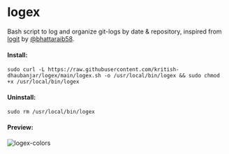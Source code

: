 # logex
Bash script to log and organize git-logs by date & repository, inspired from [logit](https://github.com/bhattaraib58/logit) by [@bhattaraib58](https://github.com/bhattaraib58).

#### Install:
```shell
sudo curl -L https://raw.githubusercontent.com/kritish-dhaubanjar/logex/main/logex.sh -o /usr/local/bin/logex && sudo chmod +x /usr/local/bin/logex
```

#### Uninstall:
```shell
sudo rm /usr/local/bin/logex
```

#### Preview:

![logex-colors](https://user-images.githubusercontent.com/25634165/199158501-f86241f2-a988-41e2-a397-7a9df95fc618.png)
